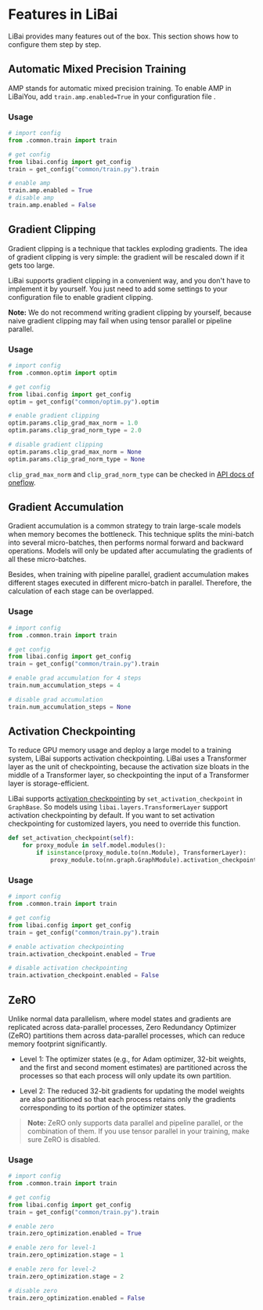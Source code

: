 # Features in LiBai

LiBai provides many features out of the box. This section shows how to configure them step by step.

## Automatic Mixed Precision Training

AMP stands for automatic mixed precision training. To enable AMP in LiBaiYou, add `train.amp.enabled=True` in your configuration file .

### Usage

```python
# import config
from .common.train import train

# get config
from libai.config import get_config
train = get_config("common/train.py").train

# enable amp
train.amp.enabled = True
# disable amp
train.amp.enabled = False
```

## Gradient Clipping

Gradient clipping is a technique that tackles exploding gradients. The idea of gradient clipping is very simple: the gradient will be rescaled down if it gets too large.

LiBai supports gradient clipping in a convenient way, and you don't have to implement it by yourself. You just need to add some settings to your configuration file to enable gradient clipping.

**Note:** We do not recommend writing gradient clipping by yourself, because naive gradient clipping may fail when using tensor parallel or pipeline parallel.

### Usage

```python
# import config
from .common.optim import optim

# get config
from libai.config import get_config
optim = get_config("common/optim.py").optim

# enable gradient clipping
optim.params.clip_grad_max_norm = 1.0
optim.params.clip_grad_norm_type = 2.0

# disable gradient clipping
optim.params.clip_grad_max_norm = None
optim.params.clip_grad_norm_type = None
```

`clip_grad_max_norm` and `clip_grad_norm_type` can be checked in [API docs of oneflow](https://oneflow.readthedocs.io/en/master/nn.html#oneflow.nn.utils.clip_grad_norm_).

## Gradient Accumulation

Gradient accumulation is a common strategy to train large-scale models when memory becomes the bottleneck. This technique splits the mini-batch into several micro-batches, then performs normal forward and backward operations. Models will only be updated after accumulating the gradients of all these micro-batches.

Besides, when training with pipeline parallel, gradient accumulation makes different stages executed in different micro-batch in parallel. Therefore, the calculation of each stage can be overlapped.

### Usage

```python
# import config
from .common.train import train

# get config 
from libai.config import get_config
train = get_config("common/train.py").train

# enable grad accumulation for 4 steps
train.num_accumulation_steps = 4

# disable grad accumulation
train.num_accumulation_steps = None
```

## Activation Checkpointing

To reduce GPU memory usage and deploy a large model to a training system, LiBai supports activation checkpointing. LiBai uses a Transformer layer as the unit of checkpointing, because the activation size bloats in the middle of a Transformer layer, so checkpointing the input of a Transformer layer is storage-efficient.

LiBai supports [activation checkpointing](https://arxiv.org/abs/1604.06174) by `set_activation_checkpoint` in `GraphBase`. So models using `libai.layers.TransformerLayer` support activation checkpointing by default. If you want to set activation checkpointing for customized layers, you need to override this function.

```python
def set_activation_checkpoint(self):
    for proxy_module in self.model.modules():
        if isinstance(proxy_module.to(nn.Module), TransformerLayer):
            proxy_module.to(nn.graph.GraphModule).activation_checkpointing = True
```

### Usage

```python
# import config
from .common.train import train

# get config 
from libai.config import get_config
train = get_config("common/train.py").train

# enable activation checkpointing
train.activation_checkpoint.enabled = True

# disable activation checkpointing
train.activation_checkpoint.enabled = False
```

## ZeRO 

Unlike normal data parallelism, where model states and gradients are replicated across data-parallel processes, Zero Redundancy Optimizer (ZeRO) partitions them across data-parallel processes, which can reduce memory footprint significantly.

- Level 1: The optimizer states (e.g., for Adam optimizer, 32-bit weights, and the first and second moment estimates) are partitioned across the processes so that each process will only update its own partition.

- Level 2: The reduced 32-bit gradients for updating the model weights are also partitioned so that each process retains only the gradients corresponding to its portion of the optimizer states.

> **Note:** ZeRO only supports data parallel and pipeline parallel, or the combination of them. If you use tensor parallel in your training, make sure ZeRO is disabled.

### Usage 

```python
# import config
from .common.train import train

# get config 
from libai.config import get_config
train = get_config("common/train.py").train

# enable zero 
train.zero_optimization.enabled = True

# enable zero for level-1
train.zero_optimization.stage = 1

# enable zero for level-2
train.zero_optimization.stage = 2

# disable zero
train.zero_optimization.enabled = False
```